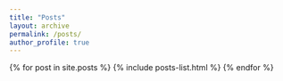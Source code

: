```yaml
---
title: "Posts"
layout: archive
permalink: /posts/
author_profile: true
---
```


{% for post in site.posts %}
  {% include posts-list.html %}
{% endfor %}